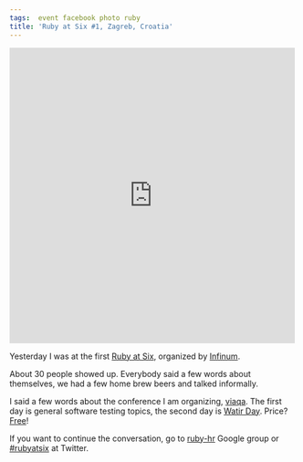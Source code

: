 ```yaml
---
tags:  event facebook photo ruby
title: 'Ruby at Six #1, Zagreb, Croatia'
---
```

<iframe src="https://www.facebook.com/plugins/post.php?href=https%3A%2F%2Fwww.facebook.com%2Fmedia%2Fset%2F%3Fset%3Da.10154148129982290.1073741892.735252289%26type%3D3&width=500" width="500" height="518" style="border:none;overflow:hidden" scrolling="no" frameborder="0" allowTransparency="true"></iframe>

Yesterday I was at the first <a href="http://www.amiando.com/rubyatsix.html">Ruby at Six</a>, organized by <a href="http://www.infinum.hr/">Infinum</a>.

About 30 people showed up. Everybody said a few words about themselves, we had a few home brew beers and talked informally.

I said a few words about the conference I am organizing, <a href="http://viaqa.mobi/">viaqa</a>. The first day is general software testing topics, the second day is <a href="http://viaqa.mobi/category/watir-day/">Watir Day</a>. Price? <a href="http://viaqa.mobi/tickets/">Free</a>!

If you want to continue the conversation, go to <a href="http://groups.google.com/group/ruby-hr">ruby-hr</a> Google group or <a href="https://twitter.com/#!/search?q=%23rubyatsix">#rubyatsix</a> at Twitter.
